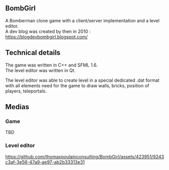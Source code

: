 ## BombGirl
A Bomberman clone game with a client/server implementation and a level editor.<br>
A dev blog was created by then in 2010 : https://blogdevbombgirl.blogspot.com/

## Technical details
The game was written in C++ and SFML 1.6.<br>
The level editor was written in Qt.

The level editor was able to create level in a special dedicated .dat format with all elements need for the game to draw walls, bricks, position of players, teleportals.

## Medias
### Game
TBD

### Level editor
https://github.com/thomaspoulainconsulting/BombGirl/assets/423951/9243c3af-3e56-47a9-ae97-ab2b33313e31

